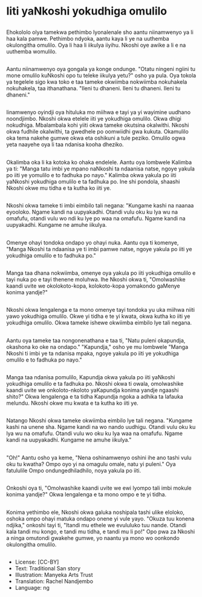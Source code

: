 # Iiti yaNkoshi yokudhiga omulilo

##
Ehokololo olya tamekwa pethimbo lyonalenale sho aantu niinamwenyo ya li haa kala pamwe. Pethimbo ndyoka, aantu kaya li ye na uuthemba okulongitha omulilo. Oya li haa li iikulya iiyihu. Nkoshi oye awike a li e na uuthemba womulilo.

##
Aantu niinamwenyo oya gongala ya konge ondunge. "Otatu ningeni ngiini tu mone omulilo kuNkoshi opo tu teleke iikulya yetu?" osho ya pula. Oya tokola ya tegelele sigo kwa toko e taa tameke okwiimba nokwiimba nokuhakela nokuhakela, taa ithanathana. "Ileni tu dhaneni. Ileni tu dhaneni. Ileni tu dhaneni."

##
Iinamwenyo oyindji oya hituluka mo miihwa e tayi ya yi wayimine uudhano noondjimbo. Nkoshi okwa etelele iiti ye yokudhiga omulilo. Okwa dhigi nokudhiga. Mbalambala kohi yiiti okwa tameke okutsina okalwithi. Nkoshi okwa fudhile okalwithi, ta gwedhele po oomwiidhi gwa kukuta. Okamulilo oka tema nakehe gumwe okwa eta oshikuni a tule peziko. Omulilo ogwa yeta naayehe oya li taa ndanisa kooha dheziko.

##
Okalimba oka li ka kotoka ko ohaka endelele. Aantu oya lombwele Kalimba ya ti: "Manga tatu imbi ye mpano naNkoshi ta ndaanisa natse, ngoye yakula po iiti ye yomulilo e to fadhuka po nayo." Kalimba okwa yakula po iiti yaNkoshi yokudhiga omulilo e ta fadhuka po. Ine shi pondola, shaashi Nkoshi okwe mu tidha e ta kutha ko iiti ye.

##
Nkoshi okwa tameke ti imbi eimbilo tali negana: "Kungame kashi na naanaa eyooloko. Ngame kandi na uupyakadhi. Otandi vulu oku ku lya wu na omafufu, otandi vulu wo ndi ku lye po waa na omafufu. Ngame kandi na uupyakadhi. Kungame ne amuhe iikulya.

##
Omenye ohayi tondoka ondapo yo ohayi nuka. Aantu oya ti komenye, "Manga Nkoshi ta ndaanisa ye ti imbi pamwe natse, ngoye yakula po iiti ye yokudhiga omulilo e to fadhuka po."

##
Manga taa dhana nokwiimba, omenye oya yakula po iiti yokudhiga omulilo e tayi nuka po e tayi thenene moluhwa. Ihe Nkoshi okwa ti, "Omolwashike kaandi uvite we okolokoto-kopa, kolokoto-kopa yomakondo gaMenye konima yandje?"

##
Nkoshi okwa lengalenga e ta mono omenye tayi tondoka yu uka miihwa niiti yawo yokudhiga omulilo. Okwe yi tidha e te yi kwata, okwa kutha ko iiti ye yokudhiga omulilo. Okwa tameke ishewe okwiimba eimbilo lye tali negana.

##
Aantu oya tameke taa nongonenathana e taa ti, "Natu puleni okapundja, okashona ko oke na ondapo." "Kapundja," osho ye mu lombwele "Manga Nkoshi ti imbi ye ta ndanisa mpaka, ngoye yakula po iiti ye yokudhiga omulilo e to fadhuka po nayo."

##
Manga taa ndanisa pomulilo, Kapundja okwa yakula po iiti yaNkoshi yokudhiga omulilo e ta fadhuka po. Nkoshi okwa ti owala, omolwashike kaandi uvite we onkoloto-nkoloto yaKapundja konima yandje ngaashi shito?" Okwa lengalenga e ta tidha Kapundja ngoka a adhika ta lafauka melundu. Nkoshi okwe mu kwata e ta kutha ko iiti ye.

##
Natango Nkoshi okwa tameke okwiimba eimbilo lye tali negana. "Kungame kashi na unene sha. Ngame kandi na wo nando uudhigu. Otandi vulu oku ku lya wu na omafufu. Otandi vulu wo oku ku lya waa na omafufu. Ngame kandi na uupyakadhi. Kungame ne amuhe iikulya."

##
"Oh!" Aantu osho ya keme, "Nena oshinamwenyo oshini ihe ano tashi vulu oku tu kwatha? Ompo oyo yi na omagulu omale, natu yi puleni." Oya fatululile Ompo ondungedhiladhilo, noya yakula po iiti.

##
Onkoshi oya ti, "Omolwashike kaandi uvite we ewi lyompo tali imbi mokule konima yandje?" Okwa lengalenga e ta mono ompo e te yi tidha.

##
Konima yethimbo ele, Nkoshi okwa galuka noshipala tashi ulike eloloko, oshoka ompo ohayi matuka ondapo onene yi vule yayo. "Okuza tuu konena ndjika," onkoshi tayi ti, "Itandi mu ethele we evululuko tuu nande. Otandi kala tandi mu kongo, e tandi mu tidha, e tandi mu li po!" Opo pwa za Nkoshi a ninga omutondi gwakehe gumwe, yo naantu ya mono wo oonkondo okulongitha omulilo.

##
* License: [CC-BY]
* Text: Traditional San story
* Illustration: Manyeka Arts Trust
* Translation: Rachel Nandjembo
* Language: ng
